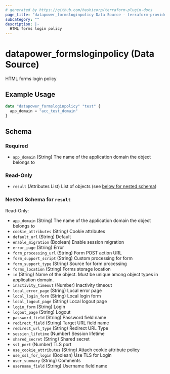 ```yaml
---
# generated by https://github.com/hashicorp/terraform-plugin-docs
page_title: "datapower_formsloginpolicy Data Source - terraform-provider-datapower"
subcategory: ""
description: |-
  HTML forms login policy
---
```


# datapower_formsloginpolicy (Data Source)

HTML forms login policy

## Example Usage

```terraform
data "datapower_formsloginpolicy" "test" {
  app_domain = "acc_test_domain"
}
```

<!-- schema generated by tfplugindocs -->
## Schema

### Required

- `app_domain` (String) The name of the application domain the object belongs to

### Read-Only

- `result` (Attributes List) List of objects (see [below for nested schema](#nestedatt--result))

<a id="nestedatt--result"></a>
### Nested Schema for `result`

Read-Only:

- `app_domain` (String) The name of the application domain the object belongs to
- `cookie_attributes` (String) Cookie attributes
- `default_url` (String) Default
- `enable_migration` (Boolean) Enable session migration
- `error_page` (String) Error
- `form_processing_url` (String) Form POST action URL
- `form_support_script` (String) Custom processing for form
- `form_support_type` (String) Source for form processing
- `forms_location` (String) Forms storage location
- `id` (String) Name of the object. Must be unique among object types in application domain.
- `inactivity_timeout` (Number) Inactivity timeout
- `local_error_page` (String) Local error page
- `local_login_form` (String) Local login form
- `local_logout_page` (String) Local logout page
- `login_form` (String) Login
- `logout_page` (String) Logout
- `password_field` (String) Password field name
- `redirect_field` (String) Target URL field name
- `redirect_url_type` (String) Redirect URL Type
- `session_lifetime` (Number) Session lifetime
- `shared_secret` (String) Shared secret
- `ssl_port` (Number) TLS port
- `use_cookie_attributes` (String) Attach cookie attribute policy
- `use_ssl_for_login` (Boolean) Use TLS for Login
- `user_summary` (String) Comments
- `username_field` (String) Username field name
